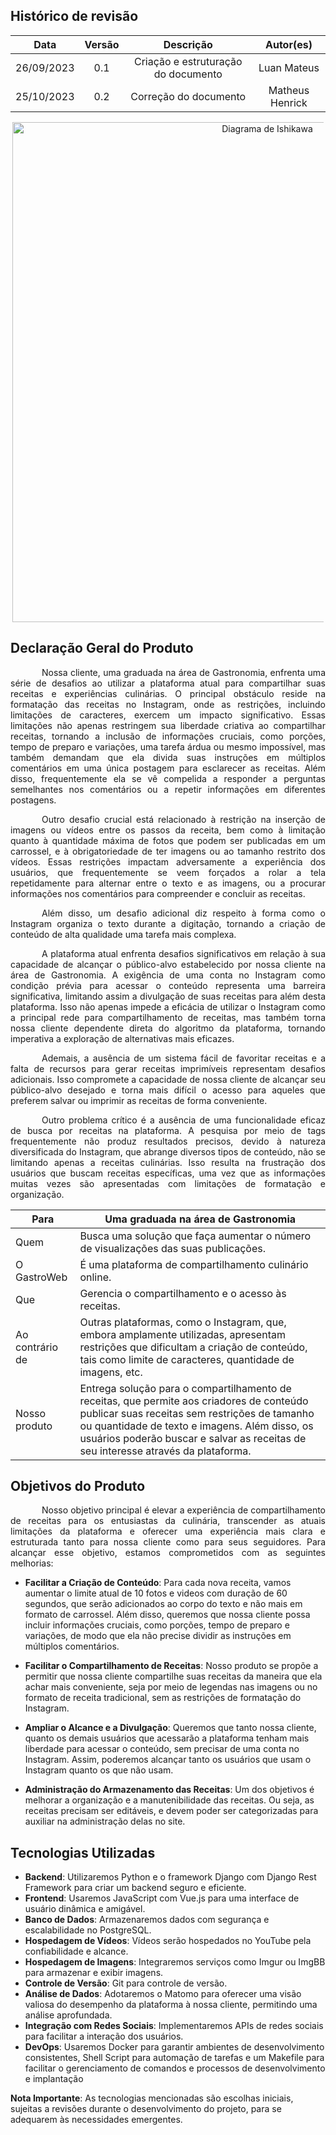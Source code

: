 ## Histórico de revisão

|    Data    | Versão |              Descrição              |  Autor(es)  |
| :--------: | :----: | :---------------------------------: | :---------: |
| 26/09/2023 |  0.1   | Criação e estruturação do documento | Luan Mateus |
| 25/10/2023 |  0.2   | Correção do documento               | Matheus Henrick |

<div style="text-align: center; margin: 3px">
<img src="https://raw.githubusercontent.com/mdsreq-fga-unb/2023.2-GastroWeb/GitPages/docs/images/escamadepeixe.png" alt="Diagrama de Ishikawa" style="width: 50rem">
</div>


## Declaração Geral do Produto

<p style="text-indent: 50px;text-align: justify;">Nossa cliente, uma graduada na área de Gastronomia, enfrenta uma série de desafios ao utilizar a plataforma atual para compartilhar suas receitas e experiências culinárias. O principal obstáculo reside na formatação das receitas no Instagram, onde as restrições, incluindo limitações de caracteres, exercem um impacto significativo. Essas limitações não apenas restringem sua liberdade criativa ao compartilhar receitas, tornando a inclusão de informações cruciais, como porções, tempo de preparo e variações, uma tarefa árdua ou mesmo impossível, mas também demandam que ela divida suas instruções em múltiplos comentários em uma única postagem para esclarecer as receitas. Além disso, frequentemente ela se vê compelida a responder a perguntas semelhantes nos comentários ou a repetir informações em diferentes postagens.
</p>
<p style="text-indent: 50px;text-align: justify;">Outro desafio crucial está relacionado à restrição na inserção de imagens ou vídeos entre os passos da receita, bem como à limitação quanto à quantidade máxima de fotos que podem ser publicadas em um carrossel, e à obrigatoriedade de ter imagens ou ao tamanho restrito dos vídeos. Essas restrições impactam adversamente a experiência dos usuários, que frequentemente se veem forçados a rolar a tela repetidamente para alternar entre o texto e as imagens, ou a procurar informações nos comentários para compreender e concluir as receitas.
</p>
<p style="text-indent: 50px;text-align: justify;">Além disso, um desafio adicional diz respeito à forma como o Instagram organiza o texto durante a digitação, tornando a criação de conteúdo de alta qualidade uma tarefa mais complexa.
</p>
<p style="text-indent: 50px;text-align: justify;">A plataforma atual enfrenta desafios significativos em relação à sua capacidade de alcançar o público-alvo estabelecido por nossa cliente na área de Gastronomia. A exigência de uma conta no Instagram como condição prévia para acessar o conteúdo representa uma barreira significativa, limitando assim a divulgação de suas receitas para além desta plataforma. Isso não apenas impede a eficácia de utilizar o Instagram como a principal rede para compartilhamento de receitas, mas também torna nossa cliente dependente direta do algoritmo da plataforma, tornando imperativa a exploração de alternativas mais eficazes.
</p>
<p style="text-indent: 50px;text-align: justify;">Ademais, a ausência de um sistema fácil de favoritar receitas e a falta de recursos para gerar receitas imprimíveis representam desafios adicionais. Isso compromete a capacidade de nossa cliente de alcançar seu público-alvo desejado e torna mais difícil o acesso para aqueles que preferem salvar ou imprimir as receitas de forma conveniente.
</p>
<p style="text-indent: 50px;text-align: justify;">Outro problema crítico é a ausência de uma funcionalidade eficaz de busca por receitas na plataforma. A pesquisa por meio de tags frequentemente não produz resultados precisos, devido à natureza diversificada do Instagram, que abrange diversos tipos de conteúdo, não se limitando apenas a receitas culinárias. Isso resulta na frustração dos usuários que buscam receitas específicas, uma vez que as informações muitas vezes são apresentadas com limitações de formatação e organização.
</p>

| Para            | Uma graduada na área de Gastronomia                                                                                    |
| --------------- | ---------------------------------------------------------------------------------------------------------------------- |
| Quem            | Busca uma solução que faça aumentar o número de visualizações das suas publicações.                                    |
| O GastroWeb     | É uma plataforma de compartilhamento culinário online.                                                                 |
| Que             | Gerencia o compartilhamento e o acesso às receitas.                                                                    |
| Ao contrário de | Outras plataformas, como o Instagram, que, embora amplamente utilizadas, apresentam restrições que dificultam a criação de conteúdo, tais como limite de caracteres, quantidade de imagens, etc.                                                                   |
| Nosso produto   | Entrega solução para o compartilhamento de receitas, que permite aos criadores de conteúdo publicar suas receitas sem restrições de tamanho ou quantidade de texto e imagens. Além disso, os usuários poderão buscar e salvar as receitas de seu interesse através da plataforma. |

## Objetivos do Produto

<p style="text-indent: 50px;text-align: justify;">Nosso objetivo principal é elevar a experiência de compartilhamento de receitas para os entusiastas da culinária, transcender as atuais limitações da plataforma e oferecer uma experiência mais clara e estruturada tanto para nossa cliente como para seus seguidores. Para alcançar esse objetivo, estamos comprometidos com as seguintes melhorias:
</p>


- **Facilitar a Criação de Conteúdo**: Para cada nova receita, vamos aumentar o limite atual de 10 fotos e videos com duração de 60 segundos, que serão adicionados ao corpo do texto e não mais em formato de carrossel. Além disso, queremos que nossa cliente possa incluir informações cruciais, como porções, tempo de preparo e variações, de modo que ela não precise dividir as instruções em múltiplos comentários.

- **Facilitar o Compartilhamento de Receitas**: Nosso produto se propõe a permitir que nossa cliente compartilhe suas receitas da maneira que ela achar mais conveniente, seja por meio de legendas nas imagens ou no formato de receita tradicional, sem as restrições de formatação do Instagram.

- **Ampliar o Alcance e a Divulgação**: Queremos que tanto nossa cliente, quanto os demais usuários que acessarão a plataforma tenham mais liberdade para acessar o conteúdo, sem precisar de uma conta no Instagram. Assim, poderemos alcançar tanto os usuários que usam o Instagram quanto os que não usam.

- **Administração do Armazenamento das Receitas**: Um dos objetivos é melhorar a organização e a manutenibilidade das receitas. Ou seja, as receitas precisam ser editáveis, e devem poder ser categorizadas para auxiliar na administração delas no site.

## Tecnologias Utilizadas

- **Backend**: Utilizaremos Python e o framework Django com Django Rest Framework para criar um backend seguro e eficiente.
- **Frontend**: Usaremos JavaScript com Vue.js para uma interface de usuário dinâmica e amigável.
- **Banco de Dados**: Armazenaremos dados com segurança e escalabilidade no PostgreSQL.
- **Hospedagem de Vídeos**: Vídeos serão hospedados no YouTube pela confiabilidade e alcance.
- **Hospedagem de Imagens**: Integraremos serviços como Imgur ou ImgBB para armazenar e exibir imagens.
- **Controle de Versão**: Git para controle de versão.
- **Análise de Dados**: Adotaremos o Matomo para oferecer uma visão valiosa do desempenho da plataforma à nossa cliente, permitindo uma análise aprofundada.
- **Integração com Redes Sociais**: Implementaremos APIs de redes sociais para facilitar a interação dos usuários.
- **DevOps**: Usaremos Docker para garantir ambientes de desenvolvimento consistentes, Shell Script para automação de tarefas e um Makefile para facilitar o gerenciamento de comandos e processos de desenvolvimento e implantação

**Nota Importante**: As tecnologias mencionadas são escolhas iniciais, sujeitas a revisões durante o desenvolvimento do projeto, para se adequarem às necessidades emergentes.
